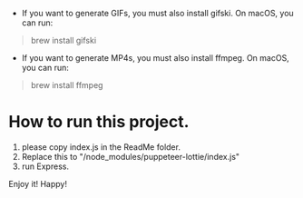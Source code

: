 - If you want to generate GIFs, you must also install gifski. On macOS, you can run:
> brew install gifski
- If you want to generate MP4s, you must also install ffmpeg. On macOS, you can run:
> brew install ffmpeg

# How to run this project.
1. please copy index.js in the ReadMe folder.
2. Replace this to "/node_modules/puppeteer-lottie/index.js"
3. run Express.

Enjoy it! Happy!

